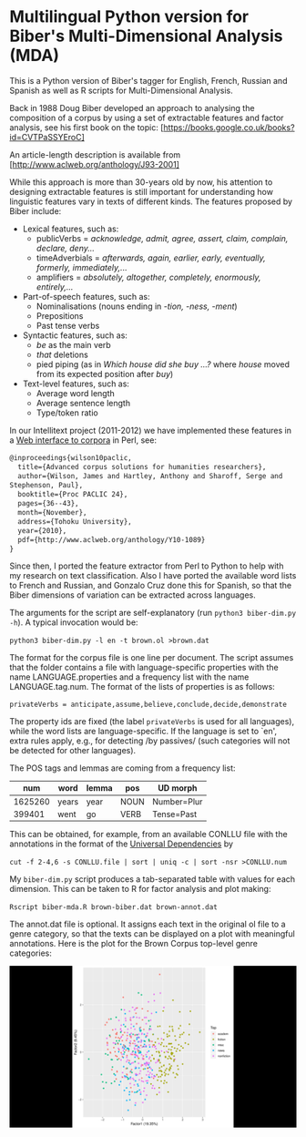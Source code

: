 # Multilingual Python version for Biber's Multi-Dimensional Analysis (MDA)

This is a Python version of Biber's tagger for English, French, Russian and Spanish as well as R scripts for Multi-Dimensional Analysis.

Back in 1988 Doug Biber developed an approach to analysing the composition of a corpus by using a set of extractable features and factor analysis, see his first book on the topic:
[https://books.google.co.uk/books?id=CVTPaSSYEroC]

An article-length description is available from [http://www.aclweb.org/anthology/J93-2001]

While this approach is more than 30-years old by now, his attention to designing extractable features is still important for understanding how linguistic features vary in texts of different kinds.  The features proposed by Biber include:

* Lexical features, such as:
  * publicVerbs = *acknowledge, admit, agree, assert, claim, complain, declare, deny...*
  * timeAdverbials  = *afterwards, again, earlier, early, eventually, formerly, immediately,...*
  * amplifiers = *absolutely, altogether, completely, enormously, entirely,...*
* Part-of-speech features, such as:
  * Nominalisations (nouns ending in *-tion, -ness, -ment*)
  * Prepositions
  * Past tense verbs
* Syntactic features, such as:
  * *be* as the main verb
  * *that* deletions
  * pied piping (as in *Which house did she buy ...?* where *house* moved from its expected position after *buy*)
* Text-level features, such as:
  * Average word length
  * Average sentence length
  * Type/token ratio

In our Intellitext project (2011-2012) we have implemented these features in a [Web interface to corpora](http://corpus.leeds.ac.uk/it/) in Perl, see:
```
@inproceedings{wilson10paclic,
  title={Advanced corpus solutions for humanities researchers},
  author={Wilson, James and Hartley, Anthony and Sharoff, Serge and Stephenson, Paul},
  booktitle={Proc PACLIC 24},
  pages={36--43},
  month={November},
  address={Tohoku University},
  year={2010},
  pdf={http://www.aclweb.org/anthology/Y10-1089}
}
```

Since then, I ported the feature extractor from Perl to Python to help with my research on text classification.  Also I have ported the available word lists to French and Russian, and Gonzalo Cruz done this for Spanish, so that the Biber dimensions of variation can be extracted across languages.

The arguments for the script are self-explanatory (run `python3 biber-dim.py -h`).  A typical invocation would be:

`python3 biber-dim.py -l en -t brown.ol >brown.dat`

The format for the corpus file is one line per document.  The script assumes that the folder contains a file with language-specific properties with the name LANGUAGE.properties and a frequency list with the name LANGUAGE.tag.num.  The format of the lists of properties is as follows:
```
privateVerbs = anticipate,assume,believe,conclude,decide,demonstrate
```

The property ids are fixed (the label `privateVerbs` is used for all languages), while the word lists are language-specific.  If the language is set to `en', extra rules apply, e.g., for detecting /by passives/ (such categories will not be detected for other languages).

The POS tags and lemmas are coming from a frequency list:

num | word | lemma | pos | UD morph
----|------|-------|-----|------
1625260 | years | year | NOUN | Number=Plur
399401  | went  | go   | VERB | Tense=Past


This can be obtained, for example, from an available CONLLU file with the annotations in the format of the [Universal Dependencies](http://universaldependencies.org) by

`cut -f 2-4,6 -s CONLLU.file | sort | uniq -c | sort -nsr >CONLLU.num`


My `biber-dim.py` script produces a tab-separated table with values for each dimension.  This can be taken to R for factor analysis and plot making:

`Rscript biber-mda.R brown-biber.dat brown-annot.dat`

The annot.dat file is optional.  It assigns each text in the original ol file to a genre category, so that the texts can be displayed on a plot with meaningful annotations.  Here is the plot for the Brown Corpus top-level genre categories:

![MDA Brown corpus](brown-biber.png)
